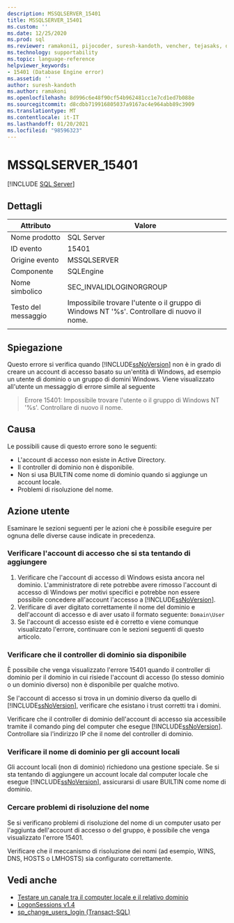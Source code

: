 ```yaml
---
description: MSSQLSERVER_15401
title: MSSQLSERVER_15401
ms.custom: ''
ms.date: 12/25/2020
ms.prod: sql
ms.reviewer: ramakoni1, pijocoder, suresh-kandoth, vencher, tejasaks, docast
ms.technology: supportability
ms.topic: language-reference
helpviewer_keywords:
- 15401 (Database Engine error)
ms.assetid: ''
author: suresh-kandoth
ms.author: ramakoni
ms.openlocfilehash: 8d996c6e48f90cf54b962481cc1e7cd1ed7b088e
ms.sourcegitcommit: d8cdbb719916805037a9167ac4e964abb89c3909
ms.translationtype: MT
ms.contentlocale: it-IT
ms.lasthandoff: 01/20/2021
ms.locfileid: "98596323"
---
```

# <a name="mssqlserver_15401"></a>MSSQLSERVER_15401
 [!INCLUDE [SQL Server](../../includes/applies-to-version/sqlserver.md)]

## <a name="details"></a>Dettagli

|Attributo|Valore|
|---|---|
|Nome prodotto|SQL Server|
|ID evento|15401|
|Origine evento|MSSQLSERVER|
|Componente|SQLEngine|
|Nome simbolico|SEC_INVALIDLOGINORGROUP|
|Testo del messaggio|Impossibile trovare l'utente o il gruppo di Windows NT '%s'. Controllare di nuovo il nome.|
||

## <a name="explanation"></a>Spiegazione

Questo errore si verifica quando [!INCLUDE[ssNoVersion](../../includes/ssnoversion-md.md)] non è in grado di creare un account di accesso basato su un'entità di Windows, ad esempio un utente di dominio o un gruppo di domini Windows. Viene visualizzato all'utente un messaggio di errore simile al seguente

> Errore 15401: Impossibile trovare l'utente o il gruppo di Windows NT '%s'. Controllare di nuovo il nome.

## <a name="cause"></a>Causa

Le possibili cause di questo errore sono le seguenti:

- L'account di accesso non esiste in Active Directory.
- Il controller di dominio non è disponibile.
- Non si usa BUILTIN come nome di dominio quando si aggiunge un account locale.
- Problemi di risoluzione del nome.

## <a name="user-action"></a>Azione utente

Esaminare le sezioni seguenti per le azioni che è possibile eseguire per ognuna delle diverse cause indicate in precedenza.

### <a name="verify-the-login-you-are-trying-to-add"></a>Verificare l'account di accesso che si sta tentando di aggiungere

1. Verificare che l'account di accesso di Windows esista ancora nel dominio. L'amministratore di rete potrebbe avere rimosso l'account di accesso di Windows per motivi specifici e potrebbe non essere possibile concedere all'account l'accesso a [!INCLUDE[ssNoVersion](../../includes/ssnoversion-md.md)].
1. Verificare di aver digitato correttamente il nome del dominio e dell'account di accesso e di aver usato il formato seguente: `Domain\User`
1. Se l'account di accesso esiste ed è corretto e viene comunque visualizzato l'errore, continuare con le sezioni seguenti di questo articolo.

### <a name="verify-if-the-domain-controller-is-available"></a>Verificare che il controller di dominio sia disponibile

È possibile che venga visualizzato l'errore 15401 quando il controller di dominio per il dominio in cui risiede l'account di accesso (lo stesso dominio o un dominio diverso) non è disponibile per qualche motivo.

Se l'account di accesso si trova in un dominio diverso da quello di [!INCLUDE[ssNoVersion](../../includes/ssnoversion-md.md)], verificare che esistano i trust corretti tra i domini.

Verificare che il controller di dominio dell'account di accesso sia accessibile tramite il comando ping del computer che esegue [!INCLUDE[ssNoVersion](../../includes/ssnoversion-md.md)]. Controllare sia l'indirizzo IP che il nome del controller di dominio.

### <a name="verify-the-domain-name-for-local-accounts"></a>Verificare il nome di dominio per gli account locali

Gli account locali (non di dominio) richiedono una gestione speciale. Se si sta tentando di aggiungere un account locale dal computer locale che esegue [!INCLUDE[ssNoVersion](../../includes/ssnoversion-md.md)], assicurarsi di usare BUILTIN come nome di dominio.

### <a name="check-for-name-resolution-issues"></a>Cercare problemi di risoluzione del nome

Se si verificano problemi di risoluzione del nome di un computer usato per l'aggiunta dell'account di accesso o del gruppo, è possibile che venga visualizzato l'errore 15401.

Verificare che il meccanismo di risoluzione dei nomi (ad esempio, WINS, DNS, HOSTS o LMHOSTS) sia configurato correttamente.

## <a name="see-also"></a>Vedi anche

- [Testare un canale tra il computer locale e il relativo dominio](/powershell/module/microsoft.powershell.management/test-computersecurechannel#example-1--test-a-channel-between-the-local-computer-and-its-domain)
- [LogonSessions v1.4](/sysinternals/downloads/logonsessions)
- [sp_change_users_login (Transact-SQL)](../system-stored-procedures/sp-change-users-login-transact-sql.md)
